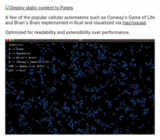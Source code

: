 [![Deploy static content to Pages](https://github.com/phantomgoose/automata/actions/workflows/github-pages.yml/badge.svg?branch=main)](https://github.com/phantomgoose/automata/actions/workflows/github-pages.yml)

A few of the popular cellular automatons such as Conway's Game of Life and Brian's Brain implemented in Rust and visualized via [macroquad](https://macroquad.rs/).

Optimized for readability and extensibility over performance.

![Demo](demo.gif)
